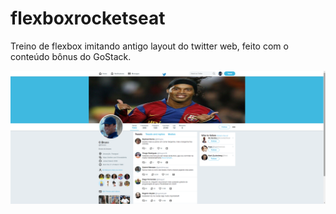 # flexboxrocketseat
Treino de flexbox imitando antigo layout do twitter web, feito com o conteúdo bônus do GoStack.

<img alt="print twitter web" src=".github/printscreen.png">